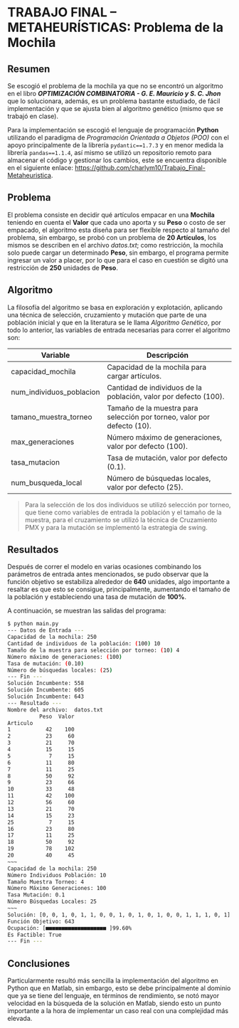 # TRABAJO FINAL – METAHEURÍSTICAS: Problema de la Mochila

## Resumen

Se escogió el problema de la mochila ya que no se encontró un algoritmo en el libro ***OPTIMIZACIÓN COMBINATORIA - G. E. Mauricio y S. C. Jhon*** que lo solucionara, además, es un problema bastante estudiado, de fácil implementación y que se ajusta bien al algoritmo genético (mismo que se trabajó en clase).

Para la implementación se escogió el lenguaje de programación **Python** utilizando el paradigma de *Programación Orientada a Objetos (POO)* con el apoyo principalmente de la librería `pydantic==1.7.3` y en menor medida la librería `pandas==1.1.4`, así mismo se utilizó un repositorio remoto para almacenar el código y gestionar los cambios, este se encuentra disponible en el siguiente enlace: <https://github.com/charlym10/Trabajo_Final-Metaheuristica>.

## Problema

El problema consiste en decidir qué artículos empacar en una **Mochila** teniendo en cuenta el **Valor** que cada uno aporta y su **Peso** o costo de ser empacado, el algoritmo esta diseña para ser flexible respecto al tamaño del problema, sin embargo, se probó con un problema de **20 Artículos**, los mismos se describen en el archivo *datos.txt*; como restricción, la mochila solo puede cargar un determinado **Peso**, sin embargo, el programa permite ingresar un valor a placer, por lo que para el caso en cuestión se digitó una restricción de **250** unidades de **Peso**.

## Algoritmo

La filosofía del algoritmo se basa en exploración y explotación, aplicando una técnica de selección, cruzamiento y mutación que parte de una población inicial y que en la literatura se le llama *Algoritmo Genético*, por todo lo anterior, las variables de entrada necesarias para correr el algoritmo son:

| Variable | Descripción |
| ------ | ------ |
| capacidad_mochila | Capacidad de la mochila para cargar artículos. |
| num_individuos_poblacion | Cantidad de individuos de la población, valor por defecto (100). |
| tamano_muestra_torneo | Tamaño de la muestra para selección por torneo, valor por defecto (10). |
| max_generaciones | Número máximo de generaciones, valor por defecto (100). |
| tasa_mutacion | Tasa de mutación, valor por defecto (0.1). |
| num_busqueda_local | Número de búsquedas locales, valor por defecto (25). |

> Para la selección de los dos individuos se utilizó selección por torneo, que tiene como variables de entrada la población y el tamaño de la muestra, para el cruzamiento se utilizó la técnica de Cruzamiento PMX y para la mutación se implementó la estrategia de swing.

## Resultados

Después de correr el modelo en varias ocasiones combinando los parámetros de entrada antes mencionados, se pudo observar que la función objetivo se estabiliza alrededor de **640** unidades, algo importante a resaltar es que esto se consigue, principalmente, aumentando el tamaño de la población y estableciendo una tasa de mutación de **100%**.

A continuación, se muestran las salidas del programa:

```sh
$ python main.py
--- Datos de Entrada ---
Capacidad de la mochila: 250
Cantidad de individuos de la población: (100) 10
Tamaño de la muestra para selección por torneo: (10) 4
Número máximo de generaciones: (100)
Tasa de mutación: (0.10)
Número de búsquedas locales: (25)
--- Fin ---
Solución Incumbente: 558
Solución Incumbente: 605
Solución Incumbente: 643
--- Resultado ---
Nombre del archivo:  datos.txt
          Peso  Valor
Articulo
1           42    100
2           23     60
3           21     70
4           15     15
5            7     15
6           11     80
7           11     25
8           50     92
9           23     66
10          33     48
11          42    100
12          56     60
13          21     70
14          15     23
25           7     15
16          23     80
17          11     25
18          50     92
19          78    102
20          40     45
~~~
Capacidad de la mochila: 250
Número Individuos Población: 10
Tamaño Muestra Torneo: 4
Número Máximo Generaciones: 100
Tasa Mutación: 0.1
Número Búsquedas Locales: 25
~~~
Solución: [0, 0, 1, 0, 1, 1, 0, 0, 1, 0, 1, 0, 1, 0, 0, 1, 1, 1, 0, 1]
Función Objetivo: 643
Ocupación: [■■■■■■■■■■■■■■■■■■■ ]99.60%
Es Factible: True
--- Fin ---
```

## Conclusiones

Particularmente resultó más sencilla la implementación del algoritmo en Python que en Matlab, sin embargo, esto se debe principalmente al dominio que ya se tiene del lenguaje, en términos de rendimiento, se notó mayor velocidad en la búsqueda de la solución en Matlab, siendo esto un punto importante a la hora de implementar un caso real con una complejidad más elevada.
